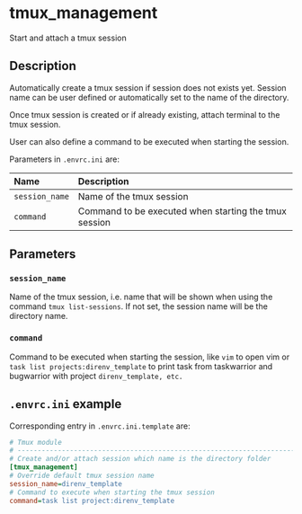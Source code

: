 # tmux_management
Start and attach a tmux session

## Description

Automatically create a tmux session if session does not exists yet. Session
name can be user defined or automatically set to the name of the directory.

Once tmux session is created or if already existing, attach terminal to the
tmux session.

User can also define a command to be executed when starting the session.

Parameters in `.envrc.ini` are:

<center>

| Name           | Description                                           |
| :------------- | :---------------------------------------------------- |
| `session_name` | Name of the tmux session                              |
| `command`      | Command to be executed when starting the tmux session |

</center>

## Parameters

### `session_name`

Name of the tmux session, i.e. name that will be shown when using the
command `tmux list-sessions`. If not set, the session name will be the directory
name.

### `command`

Command to be executed when starting the session, like `vim` to open vim or
`task list projects:direnv_template` to print task from taskwarrior and
bugwarrior with project `direnv_template, etc.`

## `.envrc.ini` example

Corresponding entry in `.envrc.ini.template` are:

```ini
# Tmux module
# ------------------------------------------------------------------------------
# Create and/or attach session which name is the directory folder
[tmux_management]
# Override default tmux session name
session_name=direnv_template
# Command to execute when starting the tmux session
command=task list project:direnv_template
```
